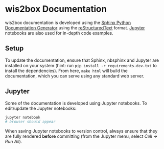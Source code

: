 # wis2box Documentation

wis2box documentation is developed using the [Sphinx Python Documentation Generator](https://www.sphinx-doc.org)
using the [reStructuredText](https://www.sphinx-doc.org/en/master/usage/restructuredtext/index.html)
format.  [Jupyter](https://jupyter.org) notebooks are also used for in-depth code examples.

## Setup
To update the documentation, ensure that Sphinx, nbsphinx and Jupyter are installed on your system (hint:
run `pip install -r requirements-dev.txt` to install the dependencies).  From here, `make html` will
build the documentation, which you can serve using any standard web server.

## Jupyter
Some of the documentation is developed using Jupyter notebooks.  To edit/update the Jupyter notebooks:

```bash
jupyter notebook
# browser should appear
```

When saving Jupyter notebooks to version control, always ensure that they are fully rendered
**before** committing (from the Jupyter menu, select *Cell -> Run All*).
